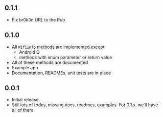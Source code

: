 ## 0.1.1

* Fix br0k3n URL to the Pub

## 0.1.0

* All `WifiInfo` methods are implemented except:
    * Android Q
    * methods with enum parameter or return value
* All of these methods are documented
* Example app
* Documentation, READMEs, unit tests are in place

## 0.0.1

* Initial release.
* Still lots of todos, missing docs, readmes, examples. For 0.1.x, we'll have all of them
